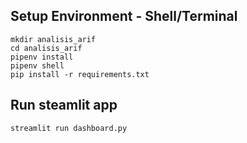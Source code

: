 ## Setup Environment - Shell/Terminal
```
mkdir analisis_arif
cd analisis_arif
pipenv install
pipenv shell
pip install -r requirements.txt
```

## Run steamlit app
```
streamlit run dashboard.py
```
